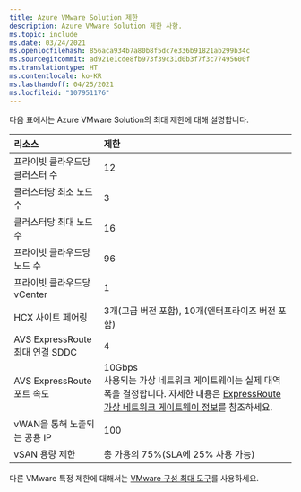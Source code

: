 ```yaml
---
title: Azure VMware Solution 제한
description: Azure VMware Solution 제한 사항.
ms.topic: include
ms.date: 03/24/2021
ms.openlocfilehash: 856aca934b7a80b8f5dc7e336b91821ab299b34c
ms.sourcegitcommit: ad921e1cde8fb973f39c31d0b3f7f3c77495600f
ms.translationtype: HT
ms.contentlocale: ko-KR
ms.lasthandoff: 04/25/2021
ms.locfileid: "107951176"
---
```

<!-- Used in /azure/azure-resource-manager/management/azure-subscription-service-limits.md and concepts-networking.md -->

다음 표에서는 Azure VMware Solution의 최대 제한에 대해 설명합니다.

| **리소스** | **제한** |
| :-- | :-- |
| 프라이빗 클라우드당 클러스터 수 | 12 |
| 클러스터당 최소 노드 수 | 3 |
| 클러스터당 최대 노드 수 | 16 |
| 프라이빗 클라우드당 노드 수 | 96 |
| 프라이빗 클라우드당 vCenter | 1  |
| HCX 사이트 페어링 | 3개(고급 버전 포함), 10개(엔터프라이즈 버전 포함) |
| AVS ExpressRoute 최대 연결 SDDC | 4 |
| AVS ExpressRoute 포트 속도 | 10Gbps<br />사용되는 가상 네트워크 게이트웨이는 실제 대역폭을 결정합니다. 자세한 내용은 [ExpressRoute 가상 네트워크 게이트웨이 정보](../../expressroute/expressroute-about-virtual-network-gateways.md)를 참조하세요. | 
| vWAN을 통해 노출되는 공용 IP | 100 |
| vSAN 용량 제한 | 총 가용의 75%(SLA에 25% 사용 가능)  |

다른 VMware 특정 제한에 대해서는 [VMware 구성 최대 도구](https://configmax.vmware.com/)를 사용하세요.
